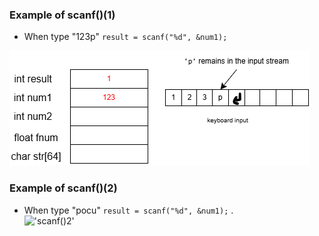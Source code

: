 ### Example of scanf()(1)
- When type "123p"
`result = scanf("%d", &num1);`
  
!['scanf()'](./scanf().png)
 


### Example of scanf()(2)
- When type "pocu"
`result = scanf("%d", &num1);`
.  
!['scanf()2'](./scanf()_2.png)